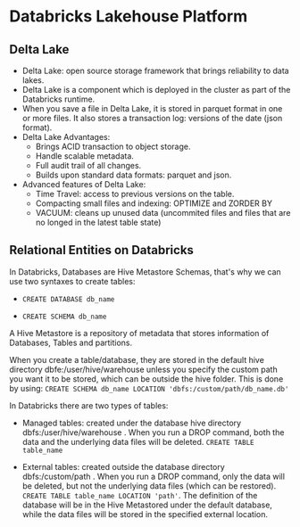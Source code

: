 # Databricks Lakehouse Platform
## Delta Lake
- Delta Lake: open source storage framework that brings reliability to data lakes.
- Delta Lake is a component which is deployed in the cluster as part of the Databricks runtime. 
- When you save a file in Delta Lake, it is stored in parquet format in one or more files. It also stores a transaction log: versions of the date (json format).
- Delta Lake Advantages:
    - Brings ACID transaction to object storage.
    - Handle scalable metadata.
    - Full audit trail of all changes.
    - Builds upon standard data formats: parquet and json.
- Advanced features of Delta Lake:
    - Time Travel: access to previous versions on the table.
    - Compacting small files and indexing: OPTIMIZE and ZORDER BY
    - VACUUM: cleans up unused data (uncommited files and files that are no longed in the latest table state)

## Relational Entities on Databricks
In Databricks, Databases are Hive Metastore Schemas, that's why we can use two syntaxes to create tables:

- `CREATE DATABASE db_name`

- `CREATE SCHEMA db_name`

A Hive Metastore is a repository of metadata that stores information of Databases, Tables and partitions.

When you create a table/database, they are stored in the default hive directory dbfe:/user/hive/warehouse unless you specify the custom path you want it to be stored, which can be outside the hive folder. This is done by using:
`CREATE SCHEMA db_name LOCATION 'dbfs:/custom/path/db_name.db'`

In Databricks there are two types of tables:

- Managed tables: created under the database hive directory dbfs:/user/hive/warehouse . When you run a DROP command, both the data and the underlying data files will be deleted. `CREATE TABLE table_name`

- External tables: created outside the database directory dbfs:/custom/path . When you run a DROP command, only the data will be deleted, but not the underlying data files (which can be restored). `CREATE TABLE table_name LOCATION 'path'`. The definition of the database will be in the Hive Metastored under the default database, while the data files will be stored in the specified external location.
